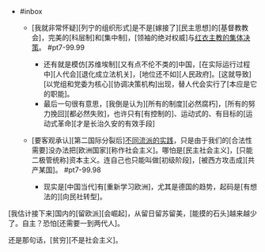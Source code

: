 - #inbox
    - [我就非常怀疑][列宁的组织形式]是不是[嫁接了][民主思想]的[基督教教会]，完美的[科层制]和[集中制]，[领袖的绝对权威]与[红衣主教的集体决策](https://www.zhihu.com/question/47436380/answer/2136391634)。 #pt7-99.99
        - 还有就是模仿[苏维埃制][又有点不伦不类的]中国，[在实际运行过程中][人代会][退化成立法机关]，[地位还不如][人民政府]。[这就导致][以党组和党委为核心][协调决策机构]出现，替人代会实行了[本应是它的职能]。
        - 最后一句很有意思，[我倒是认为][所有的制度][必然腐朽]，[所有的努力挽回][都必然失败]，也许只有[有控制的]、运动式的、有目标的[运动式革命][才是长治久安的有效手段]
    - [要客观承认][第二国际分裂后][不同流派的实践](https://www.zhihu.com/question/55756469/answer/2181742962)，只是由于我们的[合法性需要]没办法把[欧洲国家][称作社会主义]。哪怕是[民主社会主义]，[只能二极管统称]资本主义。连自己也只能叫做[初级阶段]，[被西方攻击成][共产某国]。 #pt7-99.98


        - 现实是[中国当代]有[重新学习欧洲]，尤其是德国的趋势，起码是[有想法的][向民社转型]。

[我估计接下来]国内的[留欧派][会崛起]，从留日留苏留美，[能摸的石头]越来越少了。自主？恐怕[还需要一到两代人]。

还是那句话，[贫穷][不是社会主义]。
